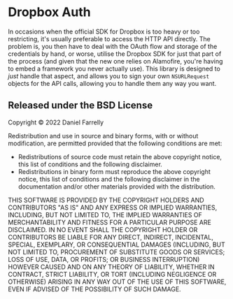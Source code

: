 # Dropbox Auth

In occasions when the official SDK for Dropbox is too heavy or too restricting, it's usually preferable to access the HTTP API directly. The problem is, you then have to deal with the OAuth flow and storage of the credentials by hand, or worse, utilise the Dropbox SDK for just that part of the process (and given that the new one relies on Alamofire, you're having to embed a framework you never actually use). This library is designed to _just_ handle that aspect, and allows you to sign your own `NSURLRequest` objects for the API calls, allowing you to handle them any way you want.

## Released under the BSD License

Copyright © 2022 Daniel Farrelly

Redistribution and use in source and binary forms, with or without modification,
are permitted provided that the following conditions are met:

*	Redistributions of source code must retain the above copyright notice, this list
	of conditions and the following disclaimer.
*	Redistributions in binary form must reproduce the above copyright notice, this
	list of conditions and the following disclaimer in the documentation and/or
	other materials provided with the distribution.

THIS SOFTWARE IS PROVIDED BY THE COPYRIGHT HOLDERS AND CONTRIBUTORS "AS IS" AND 
ANY EXPRESS OR IMPLIED WARRANTIES, INCLUDING, BUT NOT LIMITED TO, THE IMPLIED
WARRANTIES OF MERCHANTABILITY AND FITNESS FOR A PARTICULAR PURPOSE ARE DISCLAIMED.
IN NO EVENT SHALL THE COPYRIGHT HOLDER OR CONTRIBUTORS BE LIABLE FOR ANY DIRECT,
INDIRECT, INCIDENTAL, SPECIAL, EXEMPLARY, OR CONSEQUENTIAL DAMAGES (INCLUDING,
BUT NOT LIMITED TO, PROCUREMENT OF SUBSTITUTE GOODS OR SERVICES; LOSS OF USE,
DATA, OR PROFITS; OR BUSINESS INTERRUPTION) HOWEVER CAUSED AND ON ANY THEORY OF
LIABILITY, WHETHER IN CONTRACT, STRICT LIABILITY, OR TORT (INCLUDING NEGLIGENCE
OR OTHERWISE) ARISING IN ANY WAY OUT OF THE USE OF THIS SOFTWARE, EVEN IF
ADVISED OF THE POSSIBILITY OF SUCH DAMAGE.
